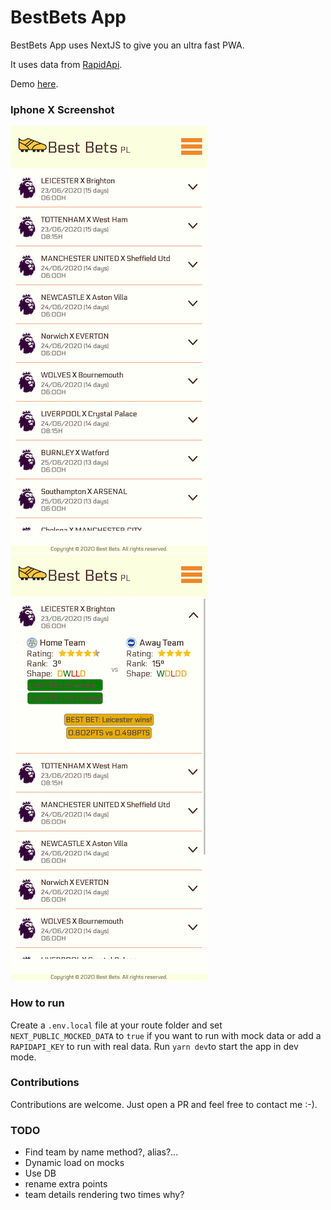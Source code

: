 # BestBets App

BestBets App uses NextJS to give you an ultra fast PWA.

It uses data from [RapidApi](https://rapidapi.com/).

Demo [here](https://best-bets.vercel.app/).

### Iphone X Screenshot

![IphoneX Screen Shot](./screenshots/iPhoneX_v1.png)
![IphoneX Screen Shot Collapsed](./screenshots/iPhoneX_v1_collapsed.png)

### How to run

Create a `.env.local` file at your route folder and set `NEXT_PUBLIC_MOCKED_DATA` to `true` if you want to run with mock data
or add a `RAPIDAPI_KEY` to run with real data. Run `yarn dev`to start the app in dev mode.

### Contributions

Contributions are welcome. Just open a PR and feel free to contact me :-).

### TODO

- Find team by name method?, alias?...
- Dynamic load on mocks
- Use DB
- rename extra points
- team details rendering two times why?